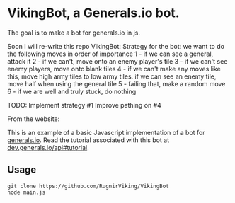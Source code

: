 # VikingBot, a Generals.io bot.
The goal is to make a bot for generals.io in js.

Soon I will re-write this repo
VikingBot:
		Strategy for the bot: 
		we want to do the following moves in order of importance
			1 - if we can see a general, attack it
			2 - if we can't, move onto an enemy player's tile
			3 - if we can't see enemy players, move onto blank tiles
			4 - if we can't make any moves like this, move high army tiles to low army tiles. if we can see an enemy tile, move half when using the general tile
			5 - failing that, make a random move
			6 - if we are well and truly stuck, do nothing 
      
      
TODO: Implement strategy #1
Improve pathing on #4

From the website:

This is an example of a basic Javascript implementation of a bot for [generals.io](http://generals.io). Read the tutorial associated with this bot at [dev.generals.io/api#tutorial](http://dev.generals.io/api#tutorial).

## Usage

```
git clone https://github.com/RugnirViking/VikingBot
node main.js
```
